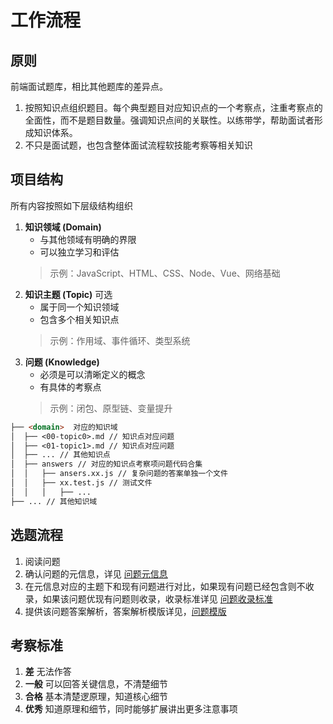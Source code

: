 
# 工作流程

## 原则

前端面试题库，相比其他题库的差异点。

1. 按照知识点组织题目。每个典型题目对应知识点的一个考察点，注重考察点的全面性，而不是题目数量。强调知识点间的关联性。以练带学，帮助面试者形成知识体系。
2. 不只是面试题，也包含整体面试流程软技能考察等相关知识

## 项目结构

所有内容按照如下层级结构组织

1. **知识领域 (Domain)**
   * 与其他领域有明确的界限
   * 可以独立学习和评估
   > 示例：JavaScript、HTML、CSS、Node、Vue、网络基础
2. **知识主题 (Topic)** 可选
   * 属于同一个知识领域
   * 包含多个相关知识点
   > 示例：作用域、事件循环、类型系统
3. **问题 (Knowledge)**
   * 必须是可以清晰定义的概念
   * 有具体的考察点
   > 示例：闭包、原型链、变量提升

```md
├── <domain>  对应的知识域
│  ├── <00-topic0>.md // 知识点对应问题
│  ├── <01-topic1>.md // 知识点对应问题
│  ├── ... // 其他知识点
│  ├── answers // 对应的知识点考察项问题代码合集
│  │   ├── ansers.xx.js // 复杂问题的答案单独一个文件
│  │   ├── xx.test.js // 测试文件
│  │   │   ├── ...
├── ... // 其他知识域
```

## 选题流程

1. 阅读问题
2. 确认问题的元信息，详见 [问题元信息](./02-question.md#meta)
3. 在元信息对应的主题下和现有问题进行对比，如果现有问题已经包含则不收录，如果该问题优现有问题则收录，收录标准详见  [问题收录标准](./02-question.md#standard)
4. 提供该问题答案解析，答案解析模版详见，[问题模版](./02-question.md#template)

## 考察标准

1. **差** 无法作答
2. **一般** 可以回答关键信息，不清楚细节
3. **合格** 基本清楚逻原理，知道核心细节
4. **优秀** 知道原理和细节，同时能够扩展讲出更多注意事项
